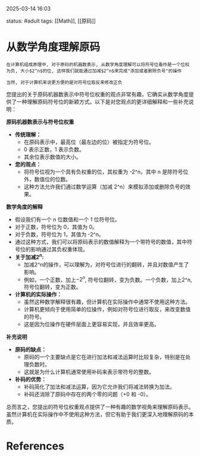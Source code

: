 2025-03-14    16:03

status: #adult 
tags: [[Math]], [[原码]]


# 从数学角度理解原码

```
在计算机组成原理中, 对于原码的机器数表示, 从数学角度理解可以将符号位看作是一个位权为负, 大小$2^n$的位, 这样我们就能通过加减$2^n$来完成"添加或者删除负号"的操作

当然, 对于计算机来说更方便的是对符号位取反来修改正负
```

您提出的关于原码机器数表示中符号位权重的观点非常有趣，它确实从数学角度提供了一种理解原码符号位的新颖方式。以下是对您观点的更详细解释和一些补充说明：

**原码机器数表示与符号位权重**

- **传统理解：**
    - 在原码表示中，最高位（最左边的位）被指定为符号位。
    - 0 表示正数，1 表示负数。
    - 其余位表示数值的大小。
- **您的观点：**
    - 将符号位视为一个具有负权重的位，其权重为 -2^n，其中 n 是除符号位外，数值位的位数。
    - 这种方法允许我们通过数学运算（加减 2^n）来模拟添加或删除负号的效果。

**数学角度的解释**

- 假设我们有一个 n 位数值和一个 1 位符号位。
- 对于正数，符号位为 0，其值为 0。
- 对于负数，符号位为 1，其值为 -2^n。
- 通过这种方式，我们可以将原码表示的数值解释为一个带符号的数值，其中符号位的影响通过其负权重体现。
- **关于加减$2^n$:**
    - 加减2^n的操作，可以理解为，对符号位进行的翻转，并且对数值产生了影响。
    - 例如，一个正数，加上$-2^n$, 符号位翻转，变为负数。一个负数，加上2^n,符号位翻转，变为正数。
- **计算机的实际操作：**
    - 虽然这种数学解释很有趣，但计算机在实际操作中通常不使用这种方法。
    - 计算机更倾向于使用简单的位操作，例如对符号位进行取反，来改变数值的符号。
    - 这是因为位操作在硬件层面上更容易实现，并且效率更高。

**补充说明**

- **原码的缺点：**
    - 原码的一个主要缺点是它在进行加法和减法运算时比较复杂，特别是在处理负数时。
    - 这就是为什么计算机通常使用补码来表示带符号的整数。
- **补码的优势：**
    - 补码简化了加法和减法运算，因为它允许我们将减法转换为加法。
    - 补码还消除了原码中存在的两个零的问题（+0 和 -0）。

总而言之，您提出的符号位权重观点提供了一种有趣的数学视角来理解原码表示。虽然计算机在实际操作中不使用这种方法，但它有助于我们更深入地理解原码的本质。


# References
